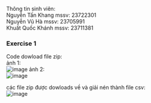 Thông tin sinh viên: <br>
Nguyễn Tấn Khang    mssv: 23722301 <br>
Nguyễn Vũ Hà      mssv: 23705991 <br>
Khuất Quốc Khánh     mssv: 23711381 <br>

### Exercise 1 
Code dowload file zip: <br>
ảnh 1: <br>
![image](https://github.com/user-attachments/assets/d113a421-159d-4a1f-b4c2-93e7a4e16d61)
ảnh 2: <br>
![image](https://github.com/user-attachments/assets/df47d687-e056-458d-902d-1193b29c83b6)

các file zip được dowloads về và giải nén thành file csv: <br>
![image](https://github.com/user-attachments/assets/9a23efcc-afc4-4b45-b32e-bb3d0d2d7c25)



